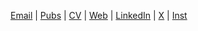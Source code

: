 [Email](mailto:jw_sohn@korea.ac.kr) | [Pubs](https://scholar.google.com/citations?user=5cUeXqIAAAAJ&hl=en) | [CV](https://drive.google.com/file/d/1LhyzD14QRFing) | [Web](https://jw-sohn.github.io/) | [LinkedIn](https://www.linkedin.com/in/jiwoong-sohn/) | [X](https://x.com/de_Jiung) | [Inst](https://www.instagram.com/ahwatnow/)

<!--
**jw-sohn/jw-sohn** is a ✨ _special_ ✨ repository because its `README.md` (this file) appears on your GitHub profile.

Here are some ideas to get you started:

- 🔭 I'm currently working on ...
- 🌱 I'm currently learning ...
- 👯 I'm looking to collaborate on ...
- 🤔 I'm looking for help with ...
- 💬 Ask me about ...
- 📫 How to reach me: ...
- 😄 Pronouns: ...
- ⚡ Fun fact: ...
-->
